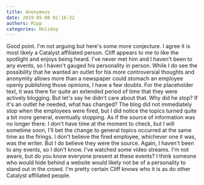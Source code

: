 ```yaml
---
title: Anonymous
date: 2019-05-08 01:16:32
authors: Ripp
categories: Holiday
---
```


 Good point.  I'm not arguing but here's some more conjecture.  I agree it is most likely a Catalyst affiliated person. Cliff appears to me to like the spotlight and enjoys being heard. I've never met him and I haven't been to any events, so I haven't gauged his personality in person.  While I do see the possibility that he wanted an outlet for his more controversial thoughts and anonymity allows more than a newspaper could stomach an employee openly publishing those opinions, I have a few doubts.  For the placeholder text, it was there for quite an extended period of time that they were actively blogging.  But let's say he didn't care about that.  Why did he stop?  If it's an outlet he needed, what has changed?  The blog did not immediately stop when the employees were fired, but I did notice the topics turned quite a bit more general, eventually stopping.  As if the source of information was no longer there.  I don't have time at the moment to check, but I will sometime soon, I'll bet the change to general topics occurred at the same time as the firings.  I don't believe the fired employee, whichever one it was, was the writer. But I do believe they were the source.  Again, I haven't been to any events, so I don't know.  I've watched some video streams. I'm not aware, but do you know everyone present at these events? I think someone who would hide behind a website would likely not be of a personality to stand out in the crowd. I'm pretty certain Cliff knows who it is as do other Catalyst affiliated people.